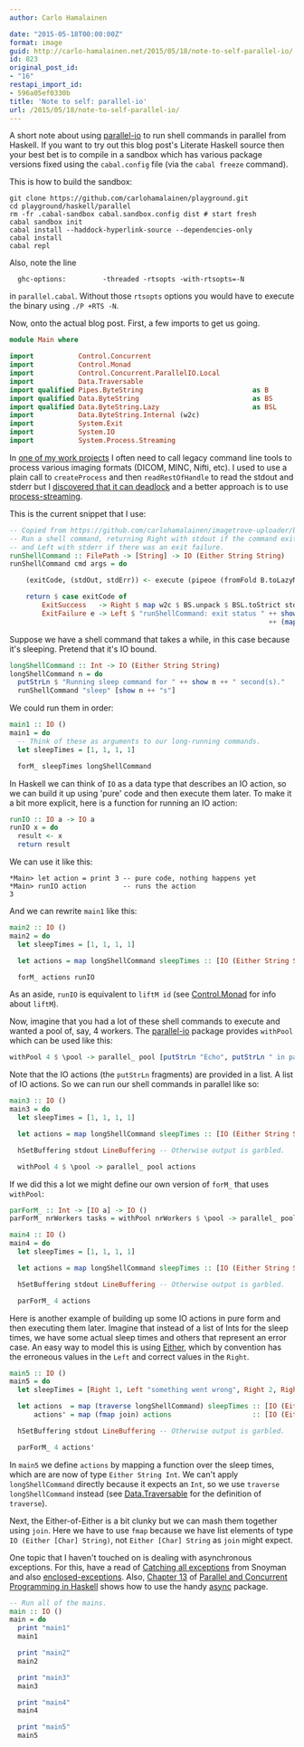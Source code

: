 ```yaml
---
author: Carlo Hamalainen

date: "2015-05-18T00:00:00Z"
format: image
guid: http://carlo-hamalainen.net/2015/05/18/note-to-self-parallel-io/
id: 823
original_post_id:
- "16"
restapi_import_id:
- 596a05ef0330b
title: 'Note to self: parallel-io'
url: /2015/05/18/note-to-self-parallel-io/
---
```


A short note about using [parallel-io](https://hackage.haskell.org/package/parallel-io) to run shell commands in parallel from Haskell. If you want to try out this blog post's Literate Haskell source then your best bet is to compile in a sandbox which has various package versions fixed using the ``cabal.config`` file (via the ``cabal freeze`` command).

This is how to build the sandbox:

```
git clone https://github.com/carlohamalainen/playground.git
cd playground/haskell/parallel
rm -fr .cabal-sandbox cabal.sandbox.config dist # start fresh
cabal sandbox init
cabal install --haddock-hyperlink-source --dependencies-only
cabal install
cabal repl
```

Also, note the line

```
  ghc-options:         -threaded -rtsopts -with-rtsopts=-N
```

in ``parallel.cabal``. Without those ``rtsopts`` options you would have to execute the binary using ``./P +RTS -N``.

Now, onto the actual blog post. First, a few imports to get us going.

```haskell
module Main where

import           Control.Concurrent
import           Control.Monad
import           Control.Concurrent.ParallelIO.Local
import           Data.Traversable
import qualified Pipes.ByteString                           as B
import qualified Data.ByteString                            as BS
import qualified Data.ByteString.Lazy                       as BSL
import           Data.ByteString.Internal (w2c)
import           System.Exit
import           System.IO
import           System.Process.Streaming
```

In [one of my work projects](https://github.com/carlohamalainen/imagetrove-uploader) I often need to call legacy command line tools to process various imaging formats (DICOM, MINC, Nifti, etc). I used to use a plain call to ``createProcess`` and then ``readRestOfHandle`` to read the stdout and stderr but I [discovered that it can deadlock](/2014/08/28/reading-stdout-and-stderr-of-createprocess) and a better approach is to use [process-streaming](http://hackage.haskell.org/package/process-streaming).

This is the current snippet that I use:

```haskell
-- Copied from https://github.com/carlohamalainen/imagetrove-uploader/blob/master/src/Network/ImageTrove/Utils.hs
-- Run a shell command, returning Right with stdout if the command exited successfully
-- and Left with stderr if there was an exit failure.
runShellCommand :: FilePath -> [String] -> IO (Either String String)
runShellCommand cmd args = do

    (exitCode, (stdOut, stdErr)) <- execute (pipeoe (fromFold B.toLazyM) (fromFold B.toLazyM)) ((proc cmd args))

    return $ case exitCode of
        ExitSuccess   -> Right $ map w2c $ BS.unpack $ BSL.toStrict stdOut
        ExitFailure e -> Left $ "runShellCommand: exit status " ++ show e ++ " with stdErr: "
                                                                ++ (map w2c $ BS.unpack $ BSL.toStrict $ stdErr)
```

Suppose we have a shell command that takes a while, in this case because it's sleeping. Pretend that it's IO bound.

```haskell
longShellCommand :: Int -> IO (Either String String)
longShellCommand n = do
  putStrLn $ "Running sleep command for " ++ show n ++ " second(s)."
  runShellCommand "sleep" [show n ++ "s"]
```

We could run them in order:

```haskell
main1 :: IO ()
main1 = do
  -- Think of these as arguments to our long-running commands.
  let sleepTimes = [1, 1, 1, 1]

  forM_ sleepTimes longShellCommand
```

In Haskell we can think of ``IO`` as a data type that describes an IO action, so we can build it up using 'pure' code and then execute them later. To make it a bit more explicit, here is a function for running an IO action:

```haskell
runIO :: IO a -> IO a
runIO x = do
  result <- x
  return result
```

We can use it like this:

```
*Main> let action = print 3 -- pure code, nothing happens yet
*Main> runIO action         -- runs the action
3
```

And we can rewrite ``main1`` like this:

```haskell
main2 :: IO ()
main2 = do
  let sleepTimes = [1, 1, 1, 1]

  let actions = map longShellCommand sleepTimes :: [IO (Either String String)]

  forM_ actions runIO
```

As an aside, ``runIO`` is equivalent to ``liftM id`` (see [Control.Monad](http://hackage.haskell.org/package/base-4.8.0.0/docs/Control-Monad.html#v:liftM) for info about ``liftM``).

Now, imagine that you had a lot of these shell commands to execute and wanted a pool of, say, 4 workers.  The [parallel-io](https://hackage.haskell.org/package/parallel-io) package provides ``withPool`` which can be used like this:

```haskell
withPool 4 $ \pool -> parallel_ pool [putStrLn "Echo", putStrLn " in parallel"]
```

Note that the IO actions (the ``putStrLn`` fragments) are provided in a list. A list of IO actions. So we
can run our shell commands in parallel like so:

```haskell
main3 :: IO ()
main3 = do
  let sleepTimes = [1, 1, 1, 1]

  let actions = map longShellCommand sleepTimes :: [IO (Either String String)]

  hSetBuffering stdout LineBuffering -- Otherwise output is garbled.

  withPool 4 $ \pool -> parallel_ pool actions
```

If we did this a lot we might define our own version of ``forM_`` that uses ``withPool``:

```haskell
parForM_ :: Int -> [IO a] -> IO ()
parForM_ nrWorkers tasks = withPool nrWorkers $ \pool -> parallel_ pool tasks

main4 :: IO ()
main4 = do
  let sleepTimes = [1, 1, 1, 1]

  let actions = map longShellCommand sleepTimes :: [IO (Either String String)]

  hSetBuffering stdout LineBuffering -- Otherwise output is garbled.

  parForM_ 4 actions
```

Here is another example of building up some IO actions in pure form and then executing them later. Imagine that instead of a list of Ints for the sleep times, we have some actual sleep times and others that represent an error case.  An easy way to model this is using [Either](http://hackage.haskell.org/package/base-4.8.0.0/docs/Data-Either.html#t:Either), which by convention has the erroneous values in the ``Left`` and correct values in the ``Right``.

```haskell
main5 :: IO ()
main5 = do
  let sleepTimes = [Right 1, Left "something went wrong", Right 2, Right 3]

  let actions  = map (traverse longShellCommand) sleepTimes :: [IO (Either [Char] (Either String String))]
      actions' = map (fmap join) actions                    :: [IO (Either [Char] String)]

  hSetBuffering stdout LineBuffering -- Otherwise output is garbled.

  parForM_ 4 actions'
```

In ``main5`` we define ``actions`` by mapping a function over the sleep times, which are are now of type ``Either String Int``. We can't apply ``longShellCommand`` directly because it expects an ``Int``, so we use ``traverse longShellCommand`` instead (see [Data.Traversable](http://hackage.haskell.org/package/base-4.8.0.0/docs/Data-Traversable.html#v:traverse) for the definition of ``traverse``).

Next, the Either-of-Either is a bit clunky but we can mash them together using ``join``. Here we have
to use ``fmap`` because we have list elements of type ``IO (Either [Char] String)``, not ``Either [Char] String`` as ``join`` might expect.

One topic that I haven't touched on is dealing with asynchronous exceptions. For this, have a read of [Catching all exceptions](https://www.fpcomplete.com/user/snoyberg/general-haskell/exceptions/catching-all-exceptions) from Snoyman and also [enclosed-exceptions](http://hackage.haskell.org/package/enclosed-exceptions). Also, [Chapter 13](http://chimera.labs.oreilly.com/books/1230000000929/ch13.html) of [Parallel and Concurrent Programming in Haskell](http://chimera.labs.oreilly.com/books/1230000000929) shows how to use the handy [async](https://hackage.haskell.org/package/async) package.

```haskell
-- Run all of the mains.
main :: IO ()
main = do
  print "main1"
  main1

  print "main2"
  main2

  print "main3"
  main3

  print "main4"
  main4

  print "main5"
  main5
```
